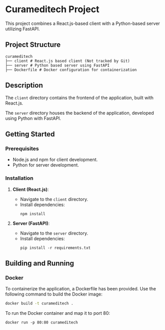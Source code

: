 # Curameditech Project

This project combines a React.js-based client with a Python-based server utilizing FastAPI.

## Project Structure

```
curameditech
├── client # React.js based client (Not tracked by Git)
├── server # Python based server using FastAPI
├── Dockerfile # Docker configuration for containerization
```

## Description

The `client` directory contains the frontend of the application, built with React.js. 

The `server` directory houses the backend of the application, developed using Python with FastAPI.

## Getting Started

### Prerequisites

- Node.js and npm for client development.
- Python for server development.

### Installation

1. **Client (React.js)**:
   - Navigate to the `client` directory.
   - Install dependencies:
     ```
     npm install
     ```

2. **Server (FastAPI)**:
   - Navigate to the `server` directory.
   - Install dependencies:
     ```
     pip install -r requirements.txt
     ```

## Building and Running

### Docker

To containerize the application, a Dockerfile has been provided. Use the following command to build the Docker image:

```bash
docker build -t curameditech .
```

To run the Docker container and map it to port 80:

```
docker run -p 80:80 curameditech
```
